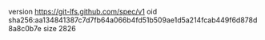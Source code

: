 version https://git-lfs.github.com/spec/v1
oid sha256:aa134841387c7d7fb64a066b4fd51b509ae1d5a214fcab449f6d878d8a8c0b7e
size 2826
